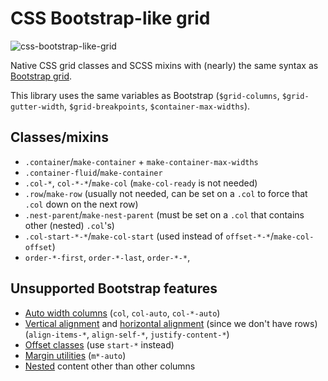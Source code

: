 # CSS Bootstrap-like grid

![css-bootstrap-like-grid](https://user-images.githubusercontent.com/680264/57221368-449d1680-6fff-11e9-8b21-185fe7f9ad74.png)

Native CSS grid classes and SCSS mixins with (nearly) the same syntax as [Bootstrap grid](https://getbootstrap.com/docs/4.3/layout/grid/).

This library uses the same variables as Bootstrap (`$grid-columns`, `$grid-gutter-width`, `$grid-breakpoints`, `$container-max-widths`).

## Classes/mixins
- `.container`/`make-container` + `make-container-max-widths`
- `.container-fluid`/`make-container`
- `.col-*`, `col-*-*`/`make-col` (`make-col-ready` is not needed)
- `.row`/`make-row` (usually not needed, can be set on a `.col` to force that `.col` down on the next row)
- `.nest-parent`/`make-nest-parent` (must be set on a `.col` that contains other (nested) `.col`'s)
- `.col-start-*-*`/`make-col-start` (used instead of `offset-*-*`/`make-col-offset`)
- `order-*-first`, `order-*-last`, `order-*-*`,

## Unsupported Bootstrap features
- [Auto width columns](https://getbootstrap.com/docs/4.3/layout/grid/#auto-layout-columns) (`col`, `col-auto`, `col-*-auto`)
- [Vertical alignment](https://getbootstrap.com/docs/4.3/layout/grid/#vertical-alignment) and [horizontal alignment](https://getbootstrap.com/docs/4.3/layout/grid/#horizontal-alignment) (since we don't have rows) (`align-items-*`, `align-self-*`, `justify-content-*`)
- [Offset classes](https://getbootstrap.com/docs/4.3/layout/grid/#offset-classes) (use `start-*` instead)
- [Margin utilities](https://getbootstrap.com/docs/4.3/layout/grid/#margin-utilities) (`m*-auto`)
- [Nested](https://getbootstrap.com/docs/4.3/layout/grid/#nesting) content other than other columns
